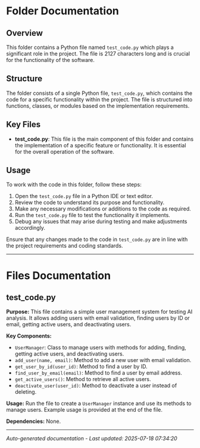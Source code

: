 # Folder Documentation

## Overview
This folder contains a Python file named `test_code.py` which plays a significant role in the project. The file is 2127 characters long and is crucial for the functionality of the software.

## Structure
The folder consists of a single Python file, `test_code.py`, which contains the code for a specific functionality within the project. The file is structured into functions, classes, or modules based on the implementation requirements.

## Key Files
- **test_code.py**: This file is the main component of this folder and contains the implementation of a specific feature or functionality. It is essential for the overall operation of the software.

## Usage
To work with the code in this folder, follow these steps:
1. Open the `test_code.py` file in a Python IDE or text editor.
2. Review the code to understand its purpose and functionality.
3. Make any necessary modifications or additions to the code as required.
4. Run the `test_code.py` file to test the functionality it implements.
5. Debug any issues that may arise during testing and make adjustments accordingly.

Ensure that any changes made to the code in `test_code.py` are in line with the project requirements and coding standards.

---

# Files Documentation

## test_code.py

**Purpose:** This file contains a simple user management system for testing AI analysis. It allows adding users with email validation, finding users by ID or email, getting active users, and deactivating users.

**Key Components:**
- `UserManager`: Class to manage users with methods for adding, finding, getting active users, and deactivating users.
- `add_user(name, email)`: Method to add a new user with email validation.
- `get_user_by_id(user_id)`: Method to find a user by ID.
- `find_user_by_email(email)`: Method to find a user by email address.
- `get_active_users()`: Method to retrieve all active users.
- `deactivate_user(user_id)`: Method to deactivate a user instead of deleting.

**Usage:** Run the file to create a `UserManager` instance and use its methods to manage users. Example usage is provided at the end of the file.

**Dependencies:** None.

---
*Auto-generated documentation - Last updated: 2025-07-18 07:34:20*
